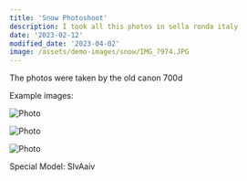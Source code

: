 ```yaml
---
title: 'Snow Photoshoot'
description: I took all this photos in sella ronda italy
date: '2023-02-12'
modified_date: '2023-04-02'
image: /assets/demo-images/snow/IMG_7974.JPG
---
```


The photos were taken by the old canon 700d

Example images:

![Photo](@@baseUrl@@/assets/demo-images/snow/IMG_8005.JPG)

![Photo](@@baseUrl@@/assets/demo-images/snow/IMG_8199.JPG)

![Photo](@@baseUrl@@/assets/demo-images/snow/IMG_8336.JPG)

Special Model: SIvAaiv
